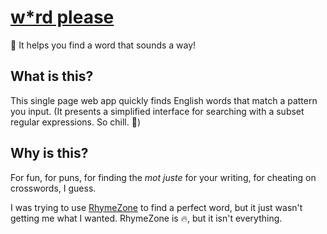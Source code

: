 # [w*rd please](https://word.alec.casa)

💬 It helps you find a word that sounds a way!

## What is this?

This single page web app quickly finds English words that match a pattern you input. (It presents a simplified interface for searching with a subset regular expressions. So chill. 🍧)

## Why is this?

For fun, for puns, for finding the *mot juste* for your writing, for cheating on crosswords, I guess.

I was trying to use [RhymeZone](https://rhymezone.com/) to find a perfect word, but it just wasn't getting me what I wanted. RhymeZone is 🔥, but it isn't everything.

